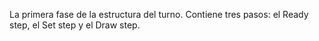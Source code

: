 La primera fase de la estructura del turno. Contiene tres pasos: el Ready step, el Set step y el Draw step.